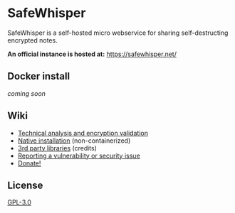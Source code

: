 SafeWhisper
===========

SafeWhisper is a self-hosted micro webservice for sharing self-destructing encrypted notes.

**An official instance is hosted at:** https://safewhisper.net/


## Docker install

_coming soon_


## Wiki
- [Technical analysis and encryption validation](/docs/technical-analysis.md)
- [Native installation](/docs/native-install.md) (non-containerized) 
- [3rd party libraries](/docs/libs.md) (credits)
- [Reporting a vulnerability or security issue](/docs/security.md)
- [Donate!](/docs/donate.md)


## License

[GPL-3.0](/LICENSE)
